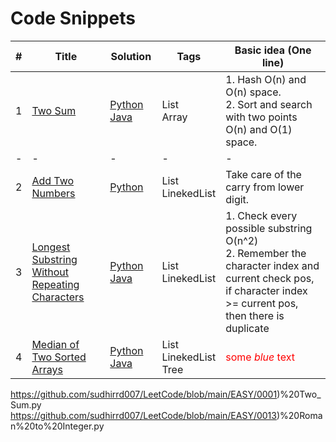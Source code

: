 # Code Snippets

| # | Title | Solution | Tags  | Basic idea (One line) |
|---| ----- | -------- | ----- | --------------------- |
| 1 | [Two Sum](https://leetcode.com/problems/two-sum/) | [Python](https://github.com/qiyuangong/leetcode/blob/master/python/001_Two_Sum.py) [Java](https://github.com/qiyuangong/leetcode/blob/master/java/001_Two_Sum.java) | List <br> Array | 1. Hash O(n) and O(n) space.<br>2. Sort and search with two points O(n) and O(1) space. |
| - | - | - | - | - |
| 2 | [Add Two Numbers](https://leetcode.com/problems/add-two-numbers/) | [Python](https://github.com/qiyuangong/leetcode/blob/master/python/002_Add_Two_Numbers.py) |  List <br> LinekedList |Take care of the carry from lower digit. |
| 3 | [Longest Substring Without Repeating Characters](https://leetcode.com/problems/longest-substring-without-repeating-characters/) | [Python](https://github.com/qiyuangong/leetcode/blob/master/python/003_Longest_Substring_Without_Repeating_Characters.py) [Java](https://github.com/qiyuangong/leetcode/blob/master/java/003_Longest_Substring_Without_Repeating_Characters.java) |  List <br> LinekedList | 1. Check every possible substring O(n^2) <br>2. Remember the character index and current check pos, if character index >= current pos, then there is duplicate |
| 4 | [Median of Two Sorted Arrays](https://leetcode.com/problems/median-of-two-sorted-arrays/) | [Python](https://github.com/qiyuangong/leetcode/blob/master/python/004_Median_of_Two_Sorted_Arrays.py) [Java](https://github.com/qiyuangong/leetcode/blob/master/java/004_Median_of_Two_Sorted_Arrays.java) |  List <br> LinekedList <br> Tree | <p style="color:red">some *blue* text</p> |


https://github.com/sudhirrd007/LeetCode/blob/main/EASY/0001)%20Two_Sum.py
https://github.com/sudhirrd007/LeetCode/blob/main/EASY/0013)%20Roman%20to%20Integer.py
